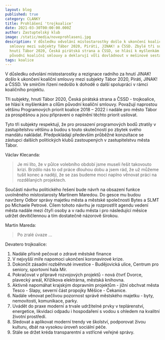 ```yaml
---
layout: blog
published: true
category: CLANKY
title: Prohlášení 'trojkoalice'
date: 2021-03-30T00:00:00.000Z
author: Zastuptelský klub
image: /static/media/noveprohlaseni.jpg
description: V důsledku odvolání místostarostky došlo k ukončení koaliční
  smlouvy mezi subjekty Tábor 2020, Piráti, JINAK! a ČSSD. Zbylé tři subjekty,
  hnutí Tábor 2020, Česká pirátská strana a ČSSD, se hlásí k myšlenkám a cílům
  původní koaliční smlouvy a deklarují vůli dovládnout v mešinové sestavě.
tags: koalice
---
```

V důsledku odvolání místostarostky a rezignace radního za hnutí JINAK! došlo k ukončení koaliční smlouvy mezi subjekty Tábor 2020, Piráti, JINAK! a ČSSD.
Ve smírčím řízení nedošlo k dohodě o další spolupráci v rámci koaličního projektu.

Tři subjekty, hnutí Tábor 2020, Česká pirátská strana a ČSSD - trojkoalice, se hlásí k myšlenkám a cílům původní koaliční smlouvy. 
Považují naprostou většinu Programových priorit koalice 2018 – 2022 i nadále pro město Tábor za prospěšnou a jsou připraveni o naplnění těchto priorit usilovat.

Tyto tři subjekty respektují, že pro prosazení programových bodů ztratily v zastupitelstvu většinu a budou s touto skutečností po zbytek svého mandátu nakládat. 
Předpokládají především průběžné konzultace se zástupci dalších politických klubů zastoupených v zastupitelstvu města Tábor.

Václav Klecanda:
> Je mi líto, že v půlce volebního období jsme museli řešit takovouto krizi.
Brzdilo nás to od práce dlouhou dobu a jsem rád, že už můžeme tušit konec a naději, že se zas budeme moci naplno věnovat práci na rozdělaných projektech.

Součástí návrhu politického řešení bude návrh na obsazení funkce uvolněného místostarosty Martinem Maredou. 
Do gesce mu budou navrženy Odbor správy majetku města a městské společnosti Bytes a SLMT po Michaele Petrové. 
Cílem tohoto návrhu je rozprostřít agendu vedení města nadále mezi čtyři osoby a v radu města i pro následující měsíce udržet devítičlennou a tím dostatečně názorově širokou.

Martin Mareda:
> Po zralé úvaze ...

Devatero trojkoalice:
1. Nadále přísně pečovat o zdravé městské finance
2. V nejvyšší míře napomoci ukončení koronavirové krize.
3. Dokončit zásadní rozběhnuté investice - Budějovická ulice, Centrum pro seniory, sportovní hala Mír.
4. Pokračovat v přípravě rozvojových projektů - nová čtvrť Dvorce, plavecký areál, Křižíkova elektrárna, městská knihovna.
5. Aktivně napomáhat krajským dopravním projektům - jižní obchvat města Tesco - Slapy, severní část propojky Měšice - Čekanice.
6. Nadále věnovat pečlivou pozornost správě městského majetku - byty, nemovitosti, komunikace, parky.
7. Uvádět do praxe moderní a trvale udržitelné prvky v teplárenství, energetice, likvidaci odpadu i hospodaření s vodou s ohledem na kvalitní životní prostředí.
8. Sledovat a aplikovat moderní trendy ve školství, podporovat živou kulturu, dbát na vysokou úroveň sociální péče.
9. Stále se držet kréda transparentní a vstřícné veřejné správy.